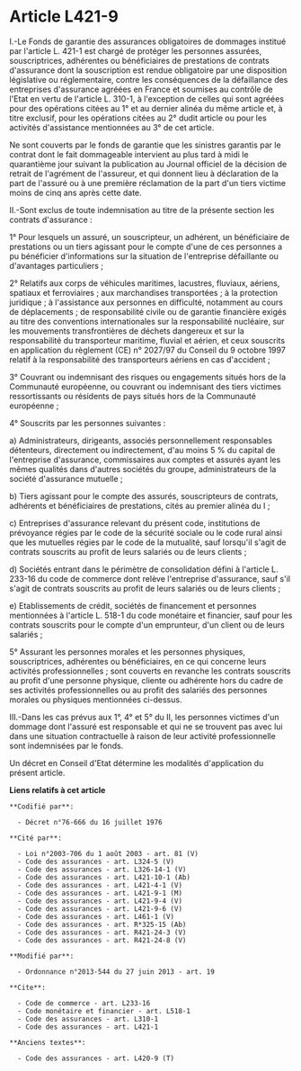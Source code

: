 # Article L421-9

I.-Le Fonds de garantie des assurances obligatoires de dommages institué par l'article L. 421-1 est chargé de protéger les
personnes assurées, souscriptrices, adhérentes ou bénéficiaires de prestations de contrats d'assurance dont la souscription
est rendue obligatoire par une disposition législative ou réglementaire, contre les conséquences de la défaillance des
entreprises d'assurance agréées en France et soumises au contrôle de l'Etat en vertu de l'article L. 310-1, à l'exception de
celles qui sont agréées pour des opérations citées au 1° et au dernier alinéa du même article et, à titre exclusif, pour les
opérations citées au 2° dudit article ou pour les activités d'assistance mentionnées au 3° de cet article. 

Ne sont couverts par le fonds de garantie que les sinistres garantis par le contrat dont le fait dommageable intervient au
plus tard à midi le quarantième jour suivant la publication au Journal officiel de la décision de retrait de l'agrément de
l'assureur, et qui donnent lieu à déclaration de la part de l'assuré ou à une première réclamation de la part d'un tiers
victime moins de cinq ans après cette date. 

II.-Sont exclus de toute indemnisation au titre de la présente section les contrats d'assurance : 

1° Pour lesquels un assuré, un souscripteur, un adhérent, un bénéficiaire de prestations ou un tiers agissant pour le compte
d'une de ces personnes a pu bénéficier d'informations sur la situation de l'entreprise défaillante ou d'avantages
particuliers ; 

2° Relatifs aux corps de véhicules maritimes, lacustres, fluviaux, aériens, spatiaux et ferroviaires ; aux marchandises
transportées ; à la protection juridique ; à l'assistance aux personnes en difficulté, notamment au cours de déplacements ;
de responsabilité civile ou de garantie financière exigés au titre des conventions internationales sur la responsabilité
nucléaire, sur les mouvements transfrontières de déchets dangereux et sur la responsabilité du transporteur maritime, fluvial
et aérien, et ceux souscrits en application du règlement (CE) n° 2027/97 du Conseil du 9 octobre 1997 relatif à la
responsabilité des transporteurs aériens en cas d'accident ; 

3° Couvrant ou indemnisant des risques ou engagements situés hors de la Communauté européenne, ou couvrant ou indemnisant des
tiers victimes ressortissants ou résidents de pays situés hors de la Communauté européenne ; 

4° Souscrits par les personnes suivantes : 

a) Administrateurs, dirigeants, associés personnellement responsables détenteurs, directement ou indirectement, d'au moins 5
% du capital de l'entreprise d'assurance, commissaires aux comptes et assurés ayant les mêmes qualités dans d'autres sociétés
du groupe, administrateurs de la société d'assurance mutuelle ; 

b) Tiers agissant pour le compte des assurés, souscripteurs de contrats, adhérents et bénéficiaires de prestations, cités au
premier alinéa du I ; 

c) Entreprises d'assurance relevant du présent code, institutions de prévoyance régies par le code de la sécurité sociale ou
le code rural ainsi que les mutuelles régies par le code de la mutualité, sauf lorsqu'il s'agit de contrats souscrits au
profit de leurs salariés ou de leurs clients ; 

d) Sociétés entrant dans le périmètre de consolidation défini à l'article L. 233-16 du code de commerce dont relève
l'entreprise d'assurance, sauf s'il s'agit de contrats souscrits au profit de leurs salariés ou de leurs clients ; 

e) Etablissements de crédit, sociétés de financement et personnes mentionnées à l'article L. 518-1 du code monétaire et
financier, sauf pour les contrats souscrits pour le compte d'un emprunteur, d'un client ou de leurs salariés ; 

5° Assurant les personnes morales et les personnes physiques, souscriptrices, adhérentes ou bénéficiaires, en ce qui concerne
leurs activités professionnelles ; sont couverts en revanche les contrats souscrits au profit d'une personne physique,
cliente ou adhérente hors du cadre de ses activités professionnelles ou au profit des salariés des personnes morales ou
physiques mentionnées ci-dessus. 

III.-Dans les cas prévus aux 1°, 4° et 5° du II, les personnes victimes d'un dommage dont l'assuré est responsable et qui ne
se trouvent pas avec lui dans une situation contractuelle à raison de leur activité professionnelle sont indemnisées par le
fonds. 

Un décret en Conseil d'Etat détermine les modalités d'application du présent article.

**Liens relatifs à cet article**

	**Codifié par**:

	  - Décret n°76-666 du 16 juillet 1976

	**Cité par**:

	  - Loi n°2003-706 du 1 août 2003 - art. 81 (V)
	  - Code des assurances - art. L324-5 (V)
	  - Code des assurances - art. L326-14-1 (V)
	  - Code des assurances - art. L421-10-1 (Ab)
	  - Code des assurances - art. L421-4-1 (V)
	  - Code des assurances - art. L421-9-1 (M)
	  - Code des assurances - art. L421-9-4 (V)
	  - Code des assurances - art. L421-9-6 (V)
	  - Code des assurances - art. L461-1 (V)
	  - Code des assurances - art. R*325-15 (Ab)
	  - Code des assurances - art. R421-24-3 (V)
	  - Code des assurances - art. R421-24-8 (V)

	**Modifié par**:

	  - Ordonnance n°2013-544 du 27 juin 2013 - art. 19

	**Cite**:

	  - Code de commerce - art. L233-16
	  - Code monétaire et financier - art. L518-1
	  - Code des assurances - art. L310-1
	  - Code des assurances - art. L421-1

	**Anciens textes**:

	  - Code des assurances - art. L420-9 (T)
